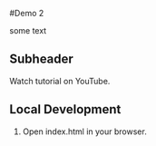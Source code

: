 #Demo 2

some text

## Subheader

Watch tutorial on YouTube.

## Local Development

1. Open index.html in your browser.